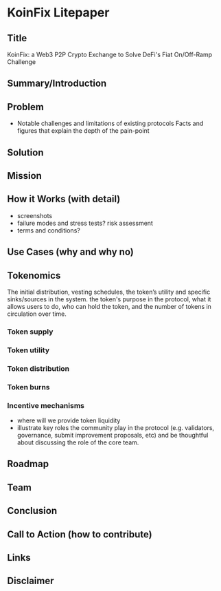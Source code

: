 # KoinFix Litepaper

## Title

KoinFix: a Web3 P2P Crypto Exchange to Solve DeFi's Fiat On/Off-Ramp Challenge

## Summary/Introduction

## Problem

- Notable challenges and limitations of existing protocols
Facts and figures that explain the depth of the pain-point

## Solution

## Mission

## How it Works (with detail)

- screenshots
- failure modes and stress tests? risk assessment
- terms and conditions?

## Use Cases (why and why no)

## Tokenomics

The initial distribution, vesting schedules, the token’s utility and specific sinks/sources in the system. the token's purpose in the protocol, what it allows users to do, who can hold the token, and the number of tokens in circulation over time.

### Token supply

### Token utility 

### Token distribution

### Token burns

### Incentive mechanisms 

- where will we provide token liquidity
- illustrate key roles the community play in the protocol (e.g. validators, governance, submit improvement proposals, etc) and be thoughtful about discussing the role of the core team.

## Roadmap

## Team

## Conclusion

## Call to Action (how to contribute)

## Links

## Disclaimer